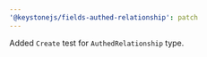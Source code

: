 ```yaml
---
'@keystonejs/fields-authed-relationship': patch
---
```


Added `Create` test for `AuthedRelationship` type.
